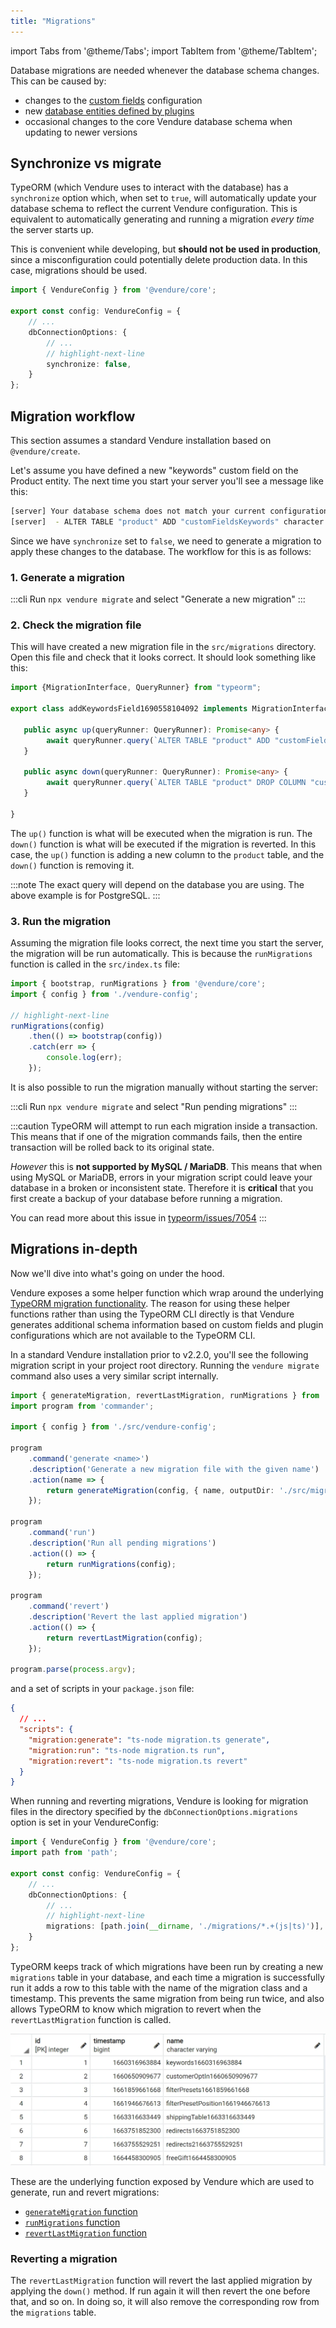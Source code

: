 ```yaml
---
title: "Migrations"
---
```


import Tabs from '@theme/Tabs';
import TabItem from '@theme/TabItem';

Database migrations are needed whenever the database schema changes. This can be caused by:

* changes to the [custom fields](/guides/developer-guide/custom-fields/) configuration
* new [database entities defined by plugins](/guides/developer-guide/database-entity/)
* occasional changes to the core Vendure database schema when updating to newer versions

## Synchronize vs migrate

TypeORM (which Vendure uses to interact with the database) has a `synchronize` option which, when set to `true`, will automatically update your database schema to reflect the current Vendure configuration. This is equivalent to automatically generating and running a migration _every time_ the server starts up.

This is convenient while developing, but **should not be used in production**, since a misconfiguration could potentially delete production data. In this case, migrations should be used.

```ts title="src/vendure-config.ts"
import { VendureConfig } from '@vendure/core';

export const config: VendureConfig = {
    // ...
    dbConnectionOptions: {
        // ...
        // highlight-next-line
        synchronize: false,
    }
};
```

## Migration workflow

This section assumes a standard Vendure installation based on `@vendure/create`. 

Let's assume you have defined a new "keywords" custom field on the Product entity. The next time you start your server you'll see a message like this:

```bash
[server] Your database schema does not match your current configuration. Generate a new migration for the following changes:
[server]  - ALTER TABLE "product" ADD "customFieldsKeywords" character varying(255)
```

Since we have `synchronize` set to `false`, we need to generate a migration to apply these changes to the database. The workflow for this is as follows:

### 1. Generate a migration

:::cli
Run `npx vendure migrate` and select "Generate a new migration"
:::

### 2. Check the migration file

This will have created a new migration file in the `src/migrations` directory. Open this file and check that it looks correct. It should look something like this:

```ts title="src/migrations/1690558104092-add-keywords-field.ts"
import {MigrationInterface, QueryRunner} from "typeorm";

export class addKeywordsField1690558104092 implements MigrationInterface {

   public async up(queryRunner: QueryRunner): Promise<any> {
        await queryRunner.query(`ALTER TABLE "product" ADD "customFieldsKeywords" character varying(255)`, undefined);
   }

   public async down(queryRunner: QueryRunner): Promise<any> {
        await queryRunner.query(`ALTER TABLE "product" DROP COLUMN "customFieldsKeywords"`, undefined);
   }

}
```

The `up()` function is what will be executed when the migration is run. The `down()` function is what will be executed if the migration is reverted. In this case, the `up()` function is adding a new column to the `product` table, and the `down()` function is removing it.

:::note
The exact query will depend on the database you are using. The above example is for PostgreSQL.
:::

### 3. Run the migration

Assuming the migration file looks correct, the next time you start the server, the migration will
be run automatically. This is because the `runMigrations` function is called in the `src/index.ts` file:

```ts title="src/index.ts"
import { bootstrap, runMigrations } from '@vendure/core';
import { config } from './vendure-config';

// highlight-next-line
runMigrations(config)
    .then(() => bootstrap(config))
    .catch(err => {
        console.log(err);
    });
```

It is also possible to run the migration manually without starting the server:

:::cli
Run `npx vendure migrate` and select "Run pending migrations"
:::

:::caution
TypeORM will attempt to run each migration inside a transaction. This means that if one of the migration commands fails, then the entire transaction will be rolled back to its original state.

_However_ this is **not supported by MySQL / MariaDB**. This means that when using MySQL or MariaDB, errors in your migration script could leave your database in a broken or inconsistent state. Therefore it is **critical** that you first create a backup of your database before running a migration.

You can read more about this issue in [typeorm/issues/7054](https://github.com/typeorm/typeorm/issues/7054)
:::

## Migrations in-depth

Now we'll dive into what's going on under the hood.

Vendure exposes a some helper function which wrap around the underlying [TypeORM migration functionality](https://typeorm.io/migrations). The 
reason for using these helper functions rather than using the TypeORM CLI directly is that Vendure generates additional 
schema information based on custom fields and plugin configurations which are not available to the TypeORM CLI.

In a standard Vendure installation prior to v2.2.0, you'll see the following migration script in your project root directory.
Running the `vendure migrate` command also uses a very similar script internally.

```ts title="migration.ts"
import { generateMigration, revertLastMigration, runMigrations } from '@vendure/core';
import program from 'commander';

import { config } from './src/vendure-config';

program
    .command('generate <name>')
    .description('Generate a new migration file with the given name')
    .action(name => {
        return generateMigration(config, { name, outputDir: './src/migrations' });
    });

program
    .command('run')
    .description('Run all pending migrations')
    .action(() => {
        return runMigrations(config);
    });

program
    .command('revert')
    .description('Revert the last applied migration')
    .action(() => {
        return revertLastMigration(config);
    });

program.parse(process.argv);
```

and a set of scripts in your `package.json` file:

```json
{
  // ...
  "scripts": {
    "migration:generate": "ts-node migration.ts generate",
    "migration:run": "ts-node migration.ts run",
    "migration:revert": "ts-node migration.ts revert"
  }
}
```

When running and reverting migrations, Vendure is looking for migration files in the directory specified by the `dbConnectionOptions.migrations` option is set in your VendureConfig:

```ts title="src/vendure-config.ts"
import { VendureConfig } from '@vendure/core';
import path from 'path';

export const config: VendureConfig = {
    // ...
    dbConnectionOptions: {
        // ...
        // highlight-next-line
        migrations: [path.join(__dirname, './migrations/*.+(js|ts)')],
    }
};
```

TypeORM keeps track of which migrations have been run by creating a new `migrations` table in your database, and each time a migration is successfully run
it adds a row to this table with the name of the migration class and a timestamp. This prevents the same migration from being run twice, and also allows
TypeORM to know which migration to revert when the `revertLastMigration` function is called.

![Migrations table](./migration.webp)

These are the underlying function exposed by Vendure which are used to generate, run and revert migrations:

- [`generateMigration` function](/reference/typescript-api/migration/generate-migration/)
- [`runMigrations` function](/reference/typescript-api/migration/run-migrations/)
- [`revertLastMigration` function](/reference/typescript-api/migration/revert-last-migration/)

### Reverting a migration

The `revertLastMigration` function will revert the last applied migration by applying the `down()` method. If run again it will then revert the one before that, and so on.
In doing so, it will also remove the corresponding row from the `migrations` table.

